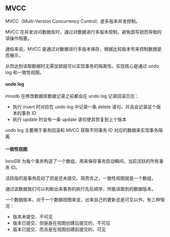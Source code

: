 ##  MVCC

MVCC（Multi-Version Concurrency Control）是多版本并发控制。

MVCC 在并发访问数据库时，通过对数据进行多版本控制，避免因写锁而导致的读操作阻塞。

通俗来说，MVCC 是通过对数据进行多版本保存，根据比较版本号来控制数据是否展示，

从而达到读取数据时无需加锁就可以实现事务的隔离性。实现核心是通过 undo log 和一致性视图。



####  undo log

innodb 在修改数据库数据记录之前都会在 undo log 记录回滚日志：

- 执行 insert 时对应在 undo log 中记录一条 delete 语句，并且会记录这个版本的事务 ID
- 执行 update 时会有一条 update 语句使其恢复到上个版本

undo log 主要用于事务回滚和 MVCC 获取不同事务 ID 对应的数据来实现事务隔离



####  一致性视图

InnoDB 为每个事务构造了一个数组，用来保存事务启动瞬间，当前活跃的所有事务 ID。

活跃指的是事务启动了但是还未提交。简而言之，一致性视图就是一个数组，

通过该数据我们可以判断出来事务的执行先后顺序，所能读取到的数据版本。



一个数据版本，对于一个数据视图来说，出来自己的更新总是可见以外，有三种情况：

- 版本未提交、不可见
- 版本已提交、但是是在视图创建后提交的，不可见
- 版本已提交、而且是在视图创建前提交的，可见

